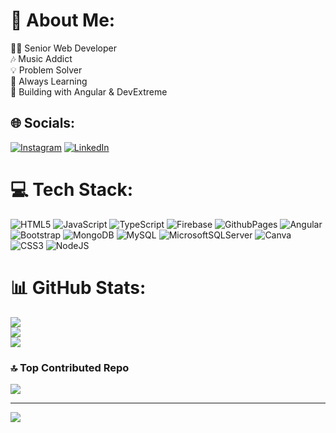 # 💫 About Me:
👨‍💻 Senior Web Developer <br>🎶 Music Addict <br>💡 Problem Solver <br>🚀 Always Learning <br>🔧 Building with Angular & DevExtreme<br>


## 🌐 Socials:
[![Instagram](https://img.shields.io/badge/Instagram-%23E4405F.svg?logo=Instagram&logoColor=white)](https://instagram.com/https://www.instagram.com/nithin_sivadas/profilecard/?igsh=MW8wMTU2MjJwcXR3bQ==) [![LinkedIn](https://img.shields.io/badge/LinkedIn-%230077B5.svg?logo=linkedin&logoColor=white)](https://linkedin.com/in/https://www.linkedin.com/in/nithin-sivadas-b78b4a254?utm_source=share&utm_campaign=share_via&utm_content=profile&utm_medium=ios_app ) 

# 💻 Tech Stack:
![HTML5](https://img.shields.io/badge/html5-%23E34F26.svg?style=for-the-badge&logo=html5&logoColor=white) ![JavaScript](https://img.shields.io/badge/javascript-%23323330.svg?style=for-the-badge&logo=javascript&logoColor=%23F7DF1E) ![TypeScript](https://img.shields.io/badge/typescript-%23007ACC.svg?style=for-the-badge&logo=typescript&logoColor=white) ![Firebase](https://img.shields.io/badge/firebase-%23039BE5.svg?style=for-the-badge&logo=firebase) ![GithubPages](https://img.shields.io/badge/github%20pages-121013?style=for-the-badge&logo=github&logoColor=white) ![Angular](https://img.shields.io/badge/angular-%23DD0031.svg?style=for-the-badge&logo=angular&logoColor=white) ![Bootstrap](https://img.shields.io/badge/bootstrap-%238511FA.svg?style=for-the-badge&logo=bootstrap&logoColor=white) ![MongoDB](https://img.shields.io/badge/MongoDB-%234ea94b.svg?style=for-the-badge&logo=mongodb&logoColor=white) ![MySQL](https://img.shields.io/badge/mysql-4479A1.svg?style=for-the-badge&logo=mysql&logoColor=white) ![MicrosoftSQLServer](https://img.shields.io/badge/Microsoft%20SQL%20Server-CC2927?style=for-the-badge&logo=microsoft%20sql%20server&logoColor=white) ![Canva](https://img.shields.io/badge/Canva-%2300C4CC.svg?style=for-the-badge&logo=Canva&logoColor=white) ![CSS3](https://img.shields.io/badge/css3-%231572B6.svg?style=for-the-badge&logo=css3&logoColor=white) ![NodeJS](https://img.shields.io/badge/node.js-6DA55F?style=for-the-badge&logo=node.js&logoColor=white)
# 📊 GitHub Stats:
![](https://github-readme-stats.vercel.app/api?username=NithinShivadas&theme=nightowl&hide_border=false&include_all_commits=true&count_private=true)<br/>
![](https://github-readme-streak-stats.herokuapp.com/?user=NithinShivadas&theme=nightowl&hide_border=false)<br/>
![](https://github-readme-stats.vercel.app/api/top-langs/?username=NithinShivadas&theme=nightowl&hide_border=false&include_all_commits=true&count_private=true&layout=compact)

### 🔝 Top Contributed Repo
![](https://github-contributor-stats.vercel.app/api?username=NithinShivadas&limit=5&theme=dark&combine_all_yearly_contributions=true)

---
[![](https://visitcount.itsvg.in/api?id=NithinShivadas&icon=0&color=3)](https://visitcount.itsvg.in)

<!-- Proudly created with GPRM ( https://gprm.itsvg.in ) -->

